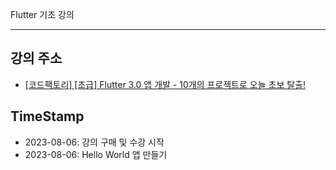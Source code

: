 Flutter 기초 강의

---

## 강의 주소

- [[코드팩토리] [초급] Flutter 3.0 앱 개발 - 10개의 프로젝트로 오늘 초보 탈출!](https://www.inflearn.com/course/%ED%94%8C%EB%9F%AC%ED%84%B0-%ED%94%84%EB%A1%9C%EC%A0%9D%ED%8A%B8/dashboard)

## TimeStamp

- 2023-08-06: 강의 구매 및 수강 시작
- 2023-08-06: Hello World 앱 만들기
